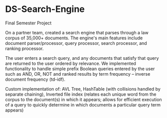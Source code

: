 # DS-Search-Engine
Final Semester Project

On a partner team, created a search engine that parses through a law corpus of 35,000+ documents. 
The engine's main features include document parser/processor, query processor, search processor, and ranking processor.

The user enters a search query, and any documents that satisfy that query are returned to the user ordered by relevance.
We implemented functionality to handle simple prefix Boolean queries entered by the user such as AND, OR, NOT and ranked results by term frequency – inverse document frequency (td-idf).

Custom implementation of:
AVL Tree, HashTable (with collisions handled by separate chaining), Inverted file index (relates each unique word from the corpus to the document(s) in which it appears; allows for efficient execution of a query to quickly determine in which documents a particular query term appears)
